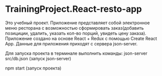 # TrainingProject.React-resto-app
Это учебный проект.
Приложение представляет собой электронное меню ресторана с возможностью сформировать заказ(добавить позициции,
удалить, указать кол-во порций, увидеть цену заказа).
Приложение создано на основе React + Redux c помощью Create React App.
Данные для приложения приходят с сервера json-server.

Для запуска проекта в терминале выполнить команды:
json-server src/db.json (запуск json-server)

npm start (запуск проекта)
